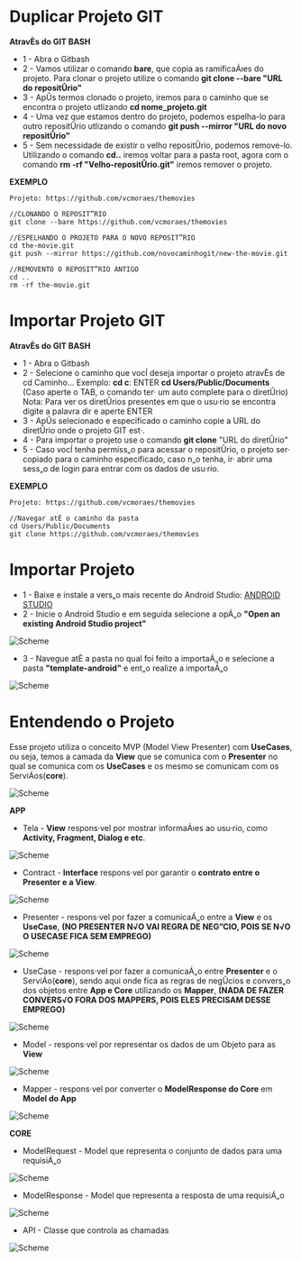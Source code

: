 # Duplicar Projeto GIT
**AtravÈs do GIT BASH**

* 1 - Abra o Gitbash
* 2 - Vamos utilizar o comando **bare**, que copia as ramificaÁıes do projeto. Para clonar o projeto utilize o comando **git clone --bare "URL do repositÛrio"**
* 3 - ApÛs termos clonado o projeto, iremos para o caminho que se encontra o projeto utlizando **cd nome_projeto.git**
* 4 - Uma vez que estamos dentro do projeto, podemos espelha-lo para outro repositÛrio utlizando o comando **git push --mirror "URL do novo repositÛrio"**
* 5 - Sem necessidade de existir o velho repositÛrio, podemos remove-lo. Utilizando o comando **cd..** iremos voltar para a pasta root, agora com o comando **rm -rf "Velho-repositÛrio.git"** iremos remover o projeto.

**EXEMPLO**

```
Projeto: https://github.com/vcmoraes/themovies

//CLONANDO O REPOSIT”RIO
git clone --bare https://github.com/vcmoraes/themovies

//ESPELHANDO O PROJETO PARA O NOVO REPOSIT”RIO
cd the-movie.git
git push --mirror https://github.com/novocaminhogit/new-the-movie.git

//REMOVENTO O REPOSIT”RIO ANTIGO
cd ..
rm -rf the-movie.git
```

# Importar Projeto GIT
**AtravÈs do GIT BASH**

* 1 - Abra o Gitbash
* 2 - Selecione o caminho que vocÍ deseja importar o projeto atravÈs de cd Caminho... 
	Exemplo: **cd c**: ENTER
		 **cd Users/Public/Documents** (Caso aperte o TAB, o comando ter· um auto complete para o diretÛrio)
		 Nota: Para ver os diretÛrios presentes em que o usu·rio se encontra digite a palavra dir e aperte ENTER
* 3 - ApÛs selecionado e especificado o caminho copie a URL do diretÛrio onde o projeto GIT est·.
* 4 - Para importar o projeto use o comando **git clone** "URL do diretÛrio"
* 5 - Caso vocÍ tenha permiss„o para acessar o repositÛrio, o projeto ser· copiado para o caminho especificado, caso n„o tenha, ir· abrir uma sess„o de login para entrar com os dados de usu·rio.

**EXEMPLO**

```
Projeto: https://github.com/vcmoraes/themovies

//Navegar atÈ o caminho da pasta
cd Users/Public/Documents
git clone https://github.com/vcmoraes/themovies
```

# Importar Projeto

* 1 - Baixe e instale a vers„o mais recente do Android Studio: [ANDROID STUDIO](https://developer.android.com/studio/index.html?hl=pt-br)
* 2 - Inicie o Android Studio e em seguida selecione a opÁ„o **"Open an existing Android Studio project"**

![Scheme](images/step1AndroidStudio.png)

* 3 - Navegue atÈ a pasta no qual foi feito a importaÁ„o e selecione a pasta **"template-android"** e ent„o realize a importaÁ„o

![Scheme](images/print1.png)

# Entendendo o Projeto

Esse projeto utiliza o conceito MVP (Model View Presenter) com **UseCases**, ou seja, temos a camada da **View** que se comunica com o **Presenter** no qual se comunica com os **UseCases** e os mesmo se comunicam com os ServiÁos(**core**).

![Scheme](images/diagramaAppCore.png)

**APP**

* Tela - **View** respons·vel por mostrar informaÁıes ao usu·rio, como **Activity, Fragment, Dialog e etc**. 

![Scheme](images/print2.png)

* Contract - **Interface** respons·vel por garantir o **contrato entre o Presenter e a View**.

![Scheme](images/print3.png)

* Presenter - respons·vel por fazer a comunicaÁ„o entre a **View** e os **UseCase**, **(NO PRESENTER N√O VAI REGRA DE NEG”CIO, POIS SE N√O O USECASE FICA SEM EMPREGO)**

![Scheme](images/print4.png)

* UseCase - respons·vel por fazer a comunicaÁ„o entre **Presenter** e o ServiÁo(**core**), sendo aqui onde fica as regras de negÛcios e convers„o dos objetos entre **App e Core** utilizando os **Mapper**, **(NADA DE FAZER CONVERS√O FORA DOS MAPPERS, POIS ELES PRECISAM DESSE EMPREGO)**

![Scheme](images/print5.png)

* Model - respons·vel por representar os dados de um Objeto para as **View**

![Scheme](images/print6.png)

* Mapper - respons·vel por converter o **ModelResponse do Core** em **Model do App**

![Scheme](images/print9.png)

**CORE**

* ModelRequest - Model que representa o conjunto de dados para uma requisiÁ„o

![Scheme](images/print10.png)

* ModelResponse - Model que representa a resposta de uma requisiÁ„o

![Scheme](images/print7.png)

* API - Classe que controla as chamadas 

![Scheme](images/print8.png)